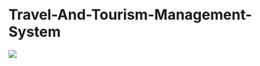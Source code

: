# Travel-And-Tourism-Management-System

![](Travel-And-Tourism-Management-System/Screenshot%20(1319).png)
